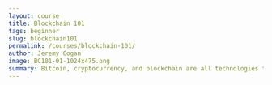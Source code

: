 ```yaml
---
layout: course
title: Blockchain 101
tags: beginner
slug: blockchain101
permalink: /courses/blockchain-101/
author: Jeremy Cogan
image: BC101-01-1024x475.png
summary: Bitcoin, cryptocurrency, and blockchain are all technologies that are increasingly in the public eye. This trend began just over a decade ago with a conceptual paper by Satoshi Nakamoto, an unidentified person (or group of people) who sought to develop a process that would prevent a repeat of the 2008-2009 global economic catastrophe. Since then, blockchain technology has emerged as an important technological implementation for individuals, governments and corporations alike. The goal of this course is to familiarize students with the unique characteristics of the blockchain and its many iterations and applications, from Bitcoin to smart contracts, decentralized networks, and consensus mechanisms.
---
```


